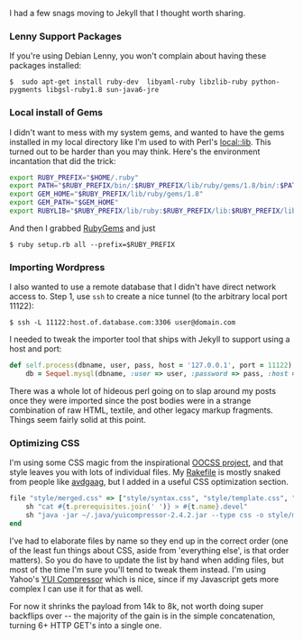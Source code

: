 <!--
.. title: Notes from my Jekyll Migration
.. date: 2010/08/29 13:37
.. slug: index
.. tags:
.. link:
.. description:
-->


I had a few snags moving to Jekyll that I thought worth sharing.

### Lenny Support Packages

If you're using Debian Lenny, you won't complain about having these packages installed:

``` console
$  sudo apt-get install ruby-dev  libyaml-ruby libzlib-ruby python-pygments libgsl-ruby1.8 sun-java6-jre
```

### Local install of Gems

I didn't want to mess with my system gems, and wanted to have the gems installed in my local directory like I'm used to with Perl's [local::lib](search.cpan.org/perldoc?local::lib). 
This turned out to be harder than you may think. Here's the environment incantation that did the trick:

``` bash
export RUBY_PREFIX="$HOME/.ruby"
export PATH="$RUBY_PREFIX/bin/:$RUBY_PREFIX/lib/ruby/gems/1.8/bin/:$PATH"
export GEM_HOME="$RUBY_PREFIX/lib/ruby/gems/1.8"
export GEM_PATH="$GEM_HOME"
export RUBYLIB="$RUBY_PREFIX/lib/ruby:$RUBY_PREFIX/lib:$RUBY_PREFIX/lib/site_ruby/1.8"
```

And then I grabbed [RubyGems](http://rubyforge.org/frs/?group_id=126) and just

``` console
$ ruby setup.rb all --prefix=$RUBY_PREFIX
```

### Importing Wordpress

I also wanted to use a remote database that I didn't have direct network access to. 
Step 1, use `ssh` to create a nice tunnel (to the arbitrary local port 11122):

``` console
$ ssh -L 11122:host.of.database.com:3306 user@domain.com
```

I needed to tweak the importer tool that ships with Jekyll to support using a host and port:

``` ruby
def self.process(dbname, user, pass, host = '127.0.0.1', port = 11122)
    db = Sequel.mysql(dbname, :user => user, :password => pass, :host => host, :port=> port)
```

There was a whole lot of hideous perl going on to slap around my posts once they were imported since the post bodies were in a strange combination of raw HTML, textile, and other legacy markup fragments. Things seem fairly solid at this point. 

### Optimizing CSS

I'm using some CSS magic from the inspirational [OOCSS project](http://oocss.org/), and that style leaves you with lots of individual files. My [Rakefile](http://github.com/jbarratt/serialized.net/blob/master/Rakefile) is mostly snaked from people like [avdgaag](http://github.com/avdgaag/arjanvandergaag.nl/blob/master/Rakefile), but I added in a useful CSS optimization section.

``` ruby
file "style/merged.css" => ["style/syntax.css", "style/template.css", "style/libraries.css", "style/grids.css", "style/content.css", "style/mod.css"] do |t|
    sh "cat #{t.prerequisites.join(' ')} > #{t.name}.devel"
    sh "java -jar ~/.java/yuicompressor-2.4.2.jar --type css -o style/merged.css #{t.name}.devel"
end
```

I've had to elaborate files by name so they end up in the correct order (one of the least fun things about CSS, aside from 'everything else', is that order matters). So you do have to update the list by hand when adding files, but most of the time I'm sure you'll tend to tweak them instead. I'm using Yahoo's [YUI Compressor](http://developer.yahoo.com/yui/compressor/) which is nice, since if my Javascript gets more complex I can use it for that as well.

For now it shrinks the payload from 14k to 8k, not worth doing super backflips over -- the majority of the gain is in the simple concatenation, turning 6+ HTTP GET's into a single one.
